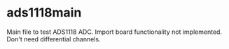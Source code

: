 # ads1118main
Main file to test ADS1118 ADC. Import board functionality not implemented. Don't need differential channels.
